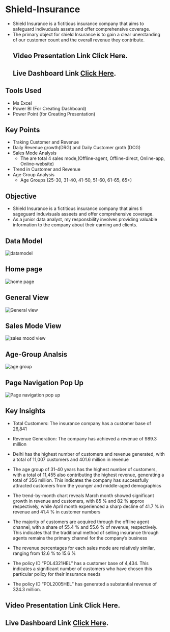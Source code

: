 # Shield-Insurance 
* Shield Insurance is a fictitious insurance company that aims to safeguard indivuduals assets and offer comprehensive coverage.
* The primary object for shield Insurance is to gain a clear unerstanding of our customer count and the overall revenue they contribute.
  ## Video Presentation Link Click Here.
  ## Live Dashboard Link [Click Here](https://app.powerbi.com/groups/me/reports/6fb6842e-8e1d-45c7-84b9-45207aff19ab/ReportSection51c9be0bed8b37cddcc4?experience=power-bi&bookmarkGuid=Bookmarkf0ef9ce4b24f441762c6).

## Tools Used
* Ms Excel 
* Power BI (For Creating Dashboard)
* Power Point (for Creating Presentation)
  
## Key Points 
* Traking Customer and Revenue 
* Daily Revenue growth(DRG) and Daily Customer groth (DCG)
* Sales Mode Analysis 
  - The are total 4 sales mode,(Offline-agent, Offline-direct, Online-app, Online-website)
* Trend in Customer and Revenue
* Age Group Analysis
  - Age Groups (25-30, 31-40, 41-50, 51-60, 61-65, 65+)

## Objective
* Shield Insurance is a fictitious insurance company that aims ti sageguard induvisuals asseets and offer comprehensive coverage.
* As a junior data analyst, my responsbility involves providing valuable information to the company about their earning and clients.
   


## Data Model

![datamodel](https://github.com/Gouhar01/Shield-Insurance/assets/141431067/9043b5e6-c843-48c3-8933-a9c0b5246dcb)

## Home page 

![home page](https://github.com/Gouhar01/Shield-Insurance/assets/141431067/6b23a064-d817-4328-9563-6043fc131f16)


## General View 
![General view](https://github.com/Gouhar01/Shield-Insurance/assets/141431067/aa35f194-600c-4f14-967f-f6b9fdf305dc)

## Sales Mode View
![sales mood view](https://github.com/Gouhar01/Shield-Insurance/assets/141431067/164e01b9-d10a-4aa7-8533-98ae27657752)

## Age-Group Analsis
![age group](https://github.com/Gouhar01/Shield-Insurance/assets/141431067/0b0487e8-6c29-414b-87e3-561510d65aab)

## Page Navigation Pop Up
![Page navigation pop up](https://github.com/Gouhar01/Shield-Insurance/assets/141431067/70f81110-5beb-4597-b505-71f2bac1a1e6)

## Key Insights
* Total Customers: The insurance company has a customer base of 26,841

* Revenue Generation: The company has achieved a revenue of 989.3 million

* Delhi has the highest number of customers and revenue generated, with a total of 11,007 customers and 401.6 million in revenue

* The age group of 31-40 years has the highest number of customers, with a total of 11,455 also contributing the highest revenue, generating a total of 356 million. This indicates the company has successfully attracted customers from the younger and middle-aged demographics

* The trend-by-month chart reveals March month showed significant growth in revenue and customers, with 85 % and 82 % approx respectively, while April month experienced a sharp decline of 41.7 % in revenue and 41.4 % in customer numbers

* The majority of customers are acquired through the offline agent channel, with a share of 55.4 % and 55.6 % of revenue, respectively. This indicates that the traditional method of selling insurance through agents remains the primary channel for the company’s business

* The revenue percentages for each sales mode are relatively similar, ranging from 12.6 % to 15.6 %

* The policy ID “POL4321HEL” has a customer base of 4,434. This indicates a significant number of customers who have chosen this particular policy for their insurance needs

* The policy ID “POL2005HEL” has generated a substantial revenue of 324.3 million.

## Video Presentation Link Click Here.
## Live Dashboard Link [Click Here](https://app.powerbi.com/groups/me/reports/6fb6842e-8e1d-45c7-84b9-45207aff19ab/ReportSection51c9be0bed8b37cddcc4?experience=power-bi&bookmarkGuid=Bookmarkf0ef9ce4b24f441762c6).


